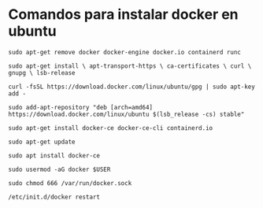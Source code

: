 # Comandos para instalar docker en ubuntu

`sudo apt-get remove docker docker-engine docker.io containerd runc`

`sudo apt-get install \
    apt-transport-https \
    ca-certificates \
    curl \
    gnupg \
    lsb-release`

`curl -fsSL https://download.docker.com/linux/ubuntu/gpg | sudo apt-key add -`

`sudo add-apt-repository "deb [arch=amd64] https://download.docker.com/linux/ubuntu $(lsb_release -cs) stable"`

`sudo apt-get install docker-ce docker-ce-cli containerd.io`

`sudo apt-get update`

`sudo apt install docker-ce`

`sudo usermod -aG docker $USER`

`sudo chmod 666 /var/run/docker.sock`

`/etc/init.d/docker restart`
